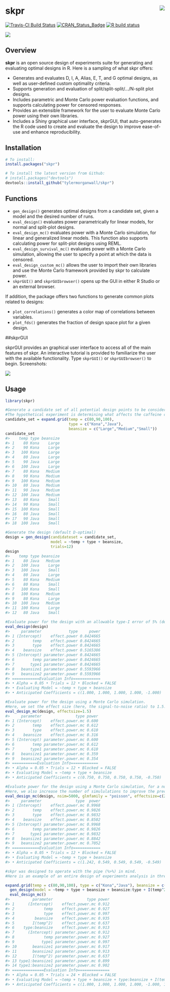 
# skpr <img src="man/figures/skprlogo.png" align="right" />

[![Travis-CI Build
Status](https://travis-ci.org/tylermorganwall/skpr.svg?branch=master)](https://travis-ci.org/tylermorganwall/skpr)
[![CRAN\_Status\_Badge](http://www.r-pkg.org/badges/version-ago/skpr)](https://cran.r-project.org/package=skpr)
[![R build
status](https://github.com/tylermorganwall/skpr/workflows/R-CMD-check/badge.svg)](https://github.com/tylermorganwall/skpr/actions)

<img src="man/figures/vidguigif.gif" ></img>

## Overview

**skpr** is an open source design of experiments suite for generating
and evaluating optimal designs in R. Here is a sampling of what skpr
offers:

  - Generates and evaluates D, I, A, Alias, E, T, and G optimal designs,
    as well as user-defined custom optimality criteria.
  - Supports generation and evaluation of split/split-split/…/N-split
    plot designs.
  - Includes parametric and Monte Carlo power evaluation functions, and
    supports calculating power for censored responses.
  - Provides an extensible framework for the user to evaluate Monte
    Carlo power using their own libraries.
  - Includes a Shiny graphical user interface, skprGUI, that
    auto-generates the R code used to create and evaluate the design to
    improve ease-of-use and enhance reproducibility.

## Installation

``` r
# To install:
install.packages("skpr")

# To install the latest version from Github:
# install.packages("devtools")
devtools::install_github("tylermorganwall/skpr")
```

## Functions

  - `gen_design()` generates optimal designs from a candidate set, given
    a model and the desired number of runs.
  - `eval_design()` evaluates power parametrically for linear models,
    for normal and split-plot designs.
  - `eval_design_mc()` evaluates power with a Monte Carlo simulation,
    for linear and generalized linear models. This function also
    supports calculating power for split-plot designs using REML.
  - `eval_design_survival_mc()` evaluates power with a Monte Carlo
    simulation, allowing the user to specify a point at which the data
    is censored.
  - `eval_design_custom_mc()` allows the user to import their own
    libraries and use the Monte Carlo framework provided by skpr to
    calculate power.
  - `skprGUI()` and `skprGUIbrowser()` opens up the GUI in either R
    Studio or an external browser.

If addition, the package offers two functions to generate common plots
related to designs:

  - `plot_correlations()` generates a color map of correlations between
    variables.
  - `plot_fds()` generates the fraction of design space plot for a given
    design.

\#\#skprGUI

skprGUI provides an graphical user interface to access all of the main
features of skpr. An interactive tutorial is provided to familiarize the
user with the available functionality. Type `skprGUI()` or
`skprGUIbrowser()` to begin. Screenshots:

<img src="man/figures/skprGUIcomp.png" align="center"></img>

## Usage

``` r
library(skpr)

#Generate a candidate set of all potential design points to be considered in the experiment
#The hypothetical experiment is determining what affects the caffeine content in coffee
candidate_set = expand.grid(temp = c(80,90,100), 
                            type = c("Kona","Java"),
                            beansize = c("Large","Medium","Small"))
candidate_set
#>    temp type beansize
#> 1    80 Kona    Large
#> 2    90 Kona    Large
#> 3   100 Kona    Large
#> 4    80 Java    Large
#> 5    90 Java    Large
#> 6   100 Java    Large
#> 7    80 Kona   Medium
#> 8    90 Kona   Medium
#> 9   100 Kona   Medium
#> 10   80 Java   Medium
#> 11   90 Java   Medium
#> 12  100 Java   Medium
#> 13   80 Kona    Small
#> 14   90 Kona    Small
#> 15  100 Kona    Small
#> 16   80 Java    Small
#> 17   90 Java    Small
#> 18  100 Java    Small

#Generate the design (default D-optimal)
design = gen_design(candidateset = candidate_set, 
                    model = ~temp + type + beansize,
                    trials=12)
design
#>    temp type beansize
#> 1    80 Java   Medium
#> 2   100 Java    Large
#> 3   100 Java    Small
#> 4    80 Java    Large
#> 5    80 Kona   Medium
#> 6    80 Kona    Small
#> 7   100 Kona    Small
#> 8   100 Kona   Medium
#> 9    80 Kona    Large
#> 10  100 Java   Medium
#> 11  100 Kona    Large
#> 12   80 Java    Small

#Evaluate power for the design with an allowable type-I error of 5% (default)
eval_design(design)
#>     parameter            type     power
#> 1 (Intercept)    effect.power 0.8424665
#> 2        temp    effect.power 0.8424665
#> 3        type    effect.power 0.8424665
#> 4    beansize    effect.power 0.5165386
#> 5 (Intercept) parameter.power 0.8424665
#> 6        temp parameter.power 0.8424665
#> 7       type1 parameter.power 0.8424665
#> 8   beansize1 parameter.power 0.5593966
#> 9   beansize2 parameter.power 0.5593966
#> ============Evaluation Info============
#> • Alpha = 0.05 • Trials = 12 • Blocked = FALSE
#> • Evaluating Model = ~temp + type + beansize
#> • Anticipated Coefficients = c(1.000, 1.000, 1.000, 1.000, -1.000)

#Evaluate power for the design using a Monte Carlo simulation. 
#Here, we set the effect size (here, the signal-to-noise ratio) to 1.5.
eval_design_mc(design, effectsize=1.5)
#>     parameter               type power
#> 1 (Intercept)    effect.power.mc 0.600
#> 2        temp    effect.power.mc 0.612
#> 3        type    effect.power.mc 0.610
#> 4    beansize    effect.power.mc 0.316
#> 5 (Intercept) parameter.power.mc 0.600
#> 6        temp parameter.power.mc 0.612
#> 7       type1 parameter.power.mc 0.610
#> 8   beansize1 parameter.power.mc 0.359
#> 9   beansize2 parameter.power.mc 0.354
#> ===========Evaluation Info============
#> • Alpha = 0.05 • Trials = 12 • Blocked = FALSE
#> • Evaluating Model = ~temp + type + beansize
#> • Anticipated Coefficients = c(0.750, 0.750, 0.750, 0.750, -0.750)

#Evaluate power for the design using a Monte Carlo simulation, for a non-normal response. 
#Here, we also increase the number of simululations to improve the precision of the results.
eval_design_mc(design, nsim=5000, glmfamily = "poisson", effectsize=c(2,6))
#>     parameter               type  power
#> 1 (Intercept)    effect.power.mc 0.9968
#> 2        temp    effect.power.mc 0.9826
#> 3        type    effect.power.mc 0.9832
#> 4    beansize    effect.power.mc 0.8502
#> 5 (Intercept) parameter.power.mc 0.9968
#> 6        temp parameter.power.mc 0.9826
#> 7       type1 parameter.power.mc 0.9832
#> 8   beansize1 parameter.power.mc 0.8842
#> 9   beansize2 parameter.power.mc 0.7052
#> ============Evaluation Info============
#> • Alpha = 0.05 • Trials = 12 • Blocked = FALSE
#> • Evaluating Model = ~temp + type + beansize
#> • Anticipated Coefficients = c(1.242, 0.549, 0.549, 0.549, -0.549)

#skpr was designed to operate with the pipe (%>%) in mind. 
#Here is an example of an entire design of experiments analysis in three lines:

expand.grid(temp = c(80,90,100), type = c("Kona","Java"), beansize = c("Large","Medium","Small")) %>%
  gen_design(model = ~temp + type + beansize + beansize:type + I(temp^2), trials=24, optimality="I") %>%
  eval_design_mc()
#>          parameter               type power
#> 1      (Intercept)    effect.power.mc 0.912
#> 2             temp    effect.power.mc 0.927
#> 3             type    effect.power.mc 0.997
#> 4         beansize    effect.power.mc 0.935
#> 5        I(temp^2)    effect.power.mc 0.637
#> 6    type:beansize    effect.power.mc 0.913
#> 7      (Intercept) parameter.power.mc 0.912
#> 8             temp parameter.power.mc 0.927
#> 9            type1 parameter.power.mc 0.997
#> 10       beansize1 parameter.power.mc 0.917
#> 11       beansize2 parameter.power.mc 0.913
#> 12       I(temp^2) parameter.power.mc 0.637
#> 13 type1:beansize1 parameter.power.mc 0.899
#> 14 type1:beansize2 parameter.power.mc 0.902
#> ==============Evaluation Info==============
#> • Alpha = 0.05 • Trials = 24 • Blocked = FALSE
#> • Evaluating Model = ~temp + type + beansize + type:beansize + I(temp^2)
#> • Anticipated Coefficients = c(1.000, 1.000, 1.000, 1.000, -1.000, 1.000, 1.000, -1.000)
```
